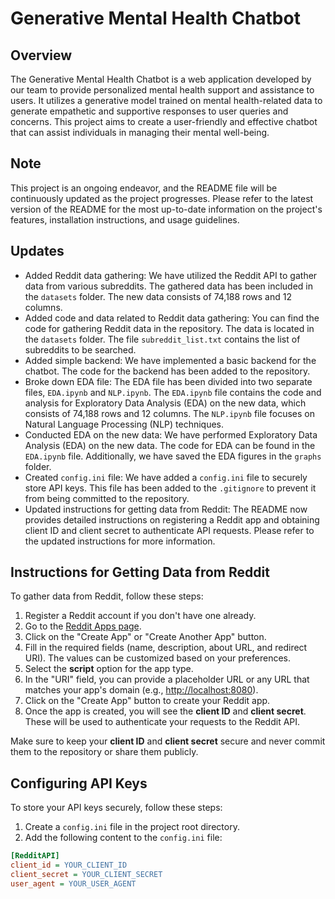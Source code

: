 # Generative Mental Health Chatbot

## Overview

The Generative Mental Health Chatbot is a web application developed by our team to provide personalized mental health support and assistance to users. It utilizes a generative model trained on mental health-related data to generate empathetic and supportive responses to user queries and concerns. This project aims to create a user-friendly and effective chatbot that can assist individuals in managing their mental well-being.

## Note

This project is an ongoing endeavor, and the README file will be continuously updated as the project progresses. Please refer to the latest version of the README for the most up-to-date information on the project's features, installation instructions, and usage guidelines.


## Updates

- Added Reddit data gathering: We have utilized the Reddit API to gather data from various subreddits. The gathered data has been included in the `datasets` folder. The new data consists of 74,188 rows and 12 columns.
- Added code and data related to Reddit data gathering: You can find the code for gathering Reddit data in the repository. The data is located in the `datasets` folder. The file `subreddit_list.txt` contains the list of subreddits to be searched.
- Added simple backend: We have implemented a basic backend for the chatbot. The code for the backend has been added to the repository.
- Broke down EDA file: The EDA file has been divided into two separate files, `EDA.ipynb` and `NLP.ipynb`. The `EDA.ipynb` file contains the code and analysis for Exploratory Data Analysis (EDA) on the new data, which consists of 74,188 rows and 12 columns. The `NLP.ipynb` file focuses on Natural Language Processing (NLP) techniques.
- Conducted EDA on the new data: We have performed Exploratory Data Analysis (EDA) on the new data. The code for EDA can be found in the `EDA.ipynb` file. Additionally, we have saved the EDA figures in the `graphs` folder.
- Created `config.ini` file: We have added a `config.ini` file to securely store API keys. This file has been added to the `.gitignore` to prevent it from being committed to the repository.
- Updated instructions for getting data from Reddit: The README now provides detailed instructions on registering a Reddit app and obtaining client ID and client secret to authenticate API requests. Please refer to the updated instructions for more information.




## Instructions for Getting Data from Reddit

To gather data from Reddit, follow these steps:

1. Register a Reddit account if you don't have one already.
2. Go to the [Reddit Apps page](https://www.reddit.com/prefs/apps).
3. Click on the "Create App" or "Create Another App" button.
4. Fill in the required fields (name, description, about URL, and redirect URI). The values can be customized based on your preferences.
5. Select the **script** option for the app type.
6. In the "URI" field, you can provide a placeholder URL or any URL that matches your app's domain (e.g., <http://localhost:8080>).
7. Click on the "Create App" button to create your Reddit app.
8. Once the app is created, you will see the **client ID** and **client secret**. These will be used to authenticate your requests to the Reddit API.

Make sure to keep your **client ID** and **client secret** secure and never commit them to the repository or share them publicly.

## Configuring API Keys

To store your API keys securely, follow these steps:

1. Create a `config.ini` file in the project root directory.
2. Add the following content to the `config.ini` file:

```ini
[RedditAPI]
client_id = YOUR_CLIENT_ID
client_secret = YOUR_CLIENT_SECRET
user_agent = YOUR_USER_AGENT
```
